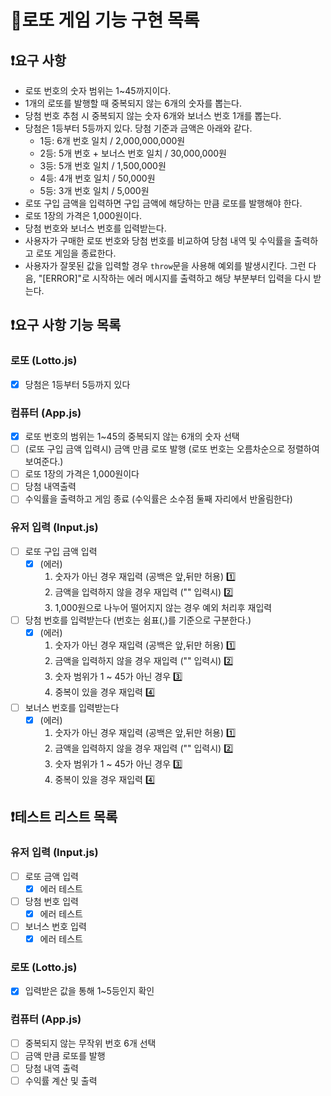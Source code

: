 # 🎱로또 게임 기능 구현 목록

## ❗요구 사항

- 로또 번호의 숫자 범위는 1~45까지이다.
- 1개의 로또를 발행할 때 중복되지 않는 6개의 숫자를 뽑는다.
- 당첨 번호 추첨 시 중복되지 않는 숫자 6개와 보너스 번호 1개를 뽑는다.
- 당첨은 1등부터 5등까지 있다. 당첨 기준과 금액은 아래와 같다.
  - 1등: 6개 번호 일치 / 2,000,000,000원
  - 2등: 5개 번호 + 보너스 번호 일치 / 30,000,000원
  - 3등: 5개 번호 일치 / 1,500,000원
  - 4등: 4개 번호 일치 / 50,000원
  - 5등: 3개 번호 일치 / 5,000원
- 로또 구입 금액을 입력하면 구입 금액에 해당하는 만큼 로또를 발행해야 한다.
- 로또 1장의 가격은 1,000원이다.
- 당첨 번호와 보너스 번호를 입력받는다.
- 사용자가 구매한 로또 번호와 당첨 번호를 비교하여 당첨 내역 및 수익률을 출력하고 로또 게임을 종료한다.
- 사용자가 잘못된 값을 입력할 경우 `throw`문을 사용해 예외를 발생시킨다. 그런 다음, "[ERROR]"로 시작하는 에러 메시지를 출력하고 해당 부분부터 입력을 다시 받는다.

## ❗요구 사항 기능 목록

### 로또 (Lotto.js)

- [x] 당첨은 1등부터 5등까지 있다

### 컴퓨터 (App.js)

- [x] 로또 번호의 범위는 1~45의 중복되지 않는 6개의 숫자 선택
- [ ] (로또 구입 금액 입력시) 금액 만큼 로또 발행 (로또 번호는 오름차순으로 정렬하여 보여준다.)
- [ ] 로또 1장의 가격은 1,000원이다
- [ ] 당첨 내역출력
- [ ] 수익률을 출력하고 게임 종료 (수익률은 소수점 둘째 자리에서 반올림한다)

### 유저 입력 (Input.js)

- [ ] 로또 구입 금액 입력
  - [x] (에러) 
    1. 숫자가 아닌 경우 재입력 (공백은 앞,뒤만 허용) 1️⃣
    2. 금액을 입력하지 않을 경우 재입력 ("" 입력시) 2️⃣
    3. 1,000원으로 나누어 떨어지지 않는 경우 예외 처리후 재입력
- [ ] 당첨 번호를 입력받는다 (번호는 쉼표(,)를 기준으로 구분한다.)
  - [x] (에러) 
    1. 숫자가 아닌 경우 재입력 (공백은 앞,뒤만 허용) 1️⃣
    2. 금액을 입력하지 않을 경우 재입력 ("" 입력시) 2️⃣
    3. 숫자 범위가 1 ~ 45가 아닌 경우 3️⃣
    4. 중복이 있을 경우 재입력 4️⃣
- [ ] 보너스 번호를 입력받는다
  - [x] (에러)
    1. 숫자가 아닌 경우 재입력 (공백은 앞,뒤만 허용) 1️⃣
    2. 금액을 입력하지 않을 경우 재입력 ("" 입력시) 2️⃣
    3. 숫자 범위가 1 ~ 45가 아닌 경우 3️⃣
    4. 중복이 있을 경우 재입력 4️⃣

## ❗테스트 리스트 목록

### 유저 입력 (Input.js)

- [ ] 로또 금액 입력
  - [x] 에러 테스트
- [ ] 당첨 번호 입력
  - [x] 에러 테스트
- [ ] 보너스 번호 입력
  - [x] 에러 테스트

### 로또 (Lotto.js)

- [x] 입력받은 값을 통해 1~5등인지 확인

### 컴퓨터 (App.js)

- [ ] 중복되지 않는 무작위 번호 6개 선택
- [ ] 금액 만큼 로또를 발행
- [ ] 당첨 내역 출력
- [ ] 수익률 계산 및 출력